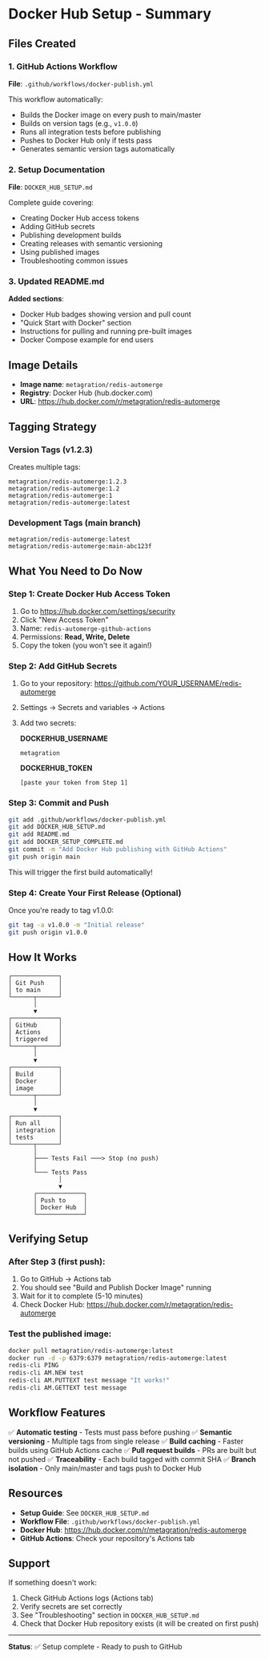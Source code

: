 # Docker Hub Setup - Summary

## Files Created

### 1. GitHub Actions Workflow
**File**: `.github/workflows/docker-publish.yml`

This workflow automatically:
- Builds the Docker image on every push to main/master
- Builds on version tags (e.g., `v1.0.0`)
- Runs all integration tests before publishing
- Pushes to Docker Hub only if tests pass
- Generates semantic version tags automatically

### 2. Setup Documentation
**File**: `DOCKER_HUB_SETUP.md`

Complete guide covering:
- Creating Docker Hub access tokens
- Adding GitHub secrets
- Publishing development builds
- Creating releases with semantic versioning
- Using published images
- Troubleshooting common issues

### 3. Updated README.md
**Added sections**:
- Docker Hub badges showing version and pull count
- "Quick Start with Docker" section
- Instructions for pulling and running pre-built images
- Docker Compose example for end users

## Image Details

- **Image name**: `metagration/redis-automerge`
- **Registry**: Docker Hub (hub.docker.com)
- **URL**: https://hub.docker.com/r/metagration/redis-automerge

## Tagging Strategy

### Version Tags (v1.2.3)
Creates multiple tags:
```
metagration/redis-automerge:1.2.3
metagration/redis-automerge:1.2
metagration/redis-automerge:1
metagration/redis-automerge:latest
```

### Development Tags (main branch)
```
metagration/redis-automerge:latest
metagration/redis-automerge:main-abc123f
```

## What You Need to Do Now

### Step 1: Create Docker Hub Access Token

1. Go to https://hub.docker.com/settings/security
2. Click "New Access Token"
3. Name: `redis-automerge-github-actions`
4. Permissions: **Read, Write, Delete**
5. Copy the token (you won't see it again!)

### Step 2: Add GitHub Secrets

1. Go to your repository: https://github.com/YOUR_USERNAME/redis-automerge
2. Settings → Secrets and variables → Actions
3. Add two secrets:

   **DOCKERHUB_USERNAME**
   ```
   metagration
   ```

   **DOCKERHUB_TOKEN**
   ```
   [paste your token from Step 1]
   ```

### Step 3: Commit and Push

```bash
git add .github/workflows/docker-publish.yml
git add DOCKER_HUB_SETUP.md
git add README.md
git add DOCKER_SETUP_COMPLETE.md
git commit -m "Add Docker Hub publishing with GitHub Actions"
git push origin main
```

This will trigger the first build automatically!

### Step 4: Create Your First Release (Optional)

Once you're ready to tag v1.0.0:

```bash
git tag -a v1.0.0 -m "Initial release"
git push origin v1.0.0
```

## How It Works

```
┌─────────────┐
│ Git Push    │
│ to main     │
└──────┬──────┘
       │
       ▼
┌─────────────┐
│ GitHub      │
│ Actions     │
│ triggered   │
└──────┬──────┘
       │
       ▼
┌─────────────┐
│ Build       │
│ Docker      │
│ image       │
└──────┬──────┘
       │
       ▼
┌─────────────┐
│ Run all     │
│ integration │
│ tests       │
└──────┬──────┘
       │
       ├─── Tests Fail ───> Stop (no push)
       │
       └─── Tests Pass
              │
              ▼
       ┌─────────────┐
       │ Push to     │
       │ Docker Hub  │
       └─────────────┘
```

## Verifying Setup

### After Step 3 (first push):

1. Go to GitHub → Actions tab
2. You should see "Build and Publish Docker Image" running
3. Wait for it to complete (5-10 minutes)
4. Check Docker Hub: https://hub.docker.com/r/metagration/redis-automerge

### Test the published image:

```bash
docker pull metagration/redis-automerge:latest
docker run -d -p 6379:6379 metagration/redis-automerge:latest
redis-cli PING
redis-cli AM.NEW test
redis-cli AM.PUTTEXT test message "It works!"
redis-cli AM.GETTEXT test message
```

## Workflow Features

✅ **Automatic testing** - Tests must pass before pushing
✅ **Semantic versioning** - Multiple tags from single release
✅ **Build caching** - Faster builds using GitHub Actions cache
✅ **Pull request builds** - PRs are built but not pushed
✅ **Traceability** - Each build tagged with commit SHA
✅ **Branch isolation** - Only main/master and tags push to Docker Hub

## Resources

- **Setup Guide**: See `DOCKER_HUB_SETUP.md`
- **Workflow File**: `.github/workflows/docker-publish.yml`
- **Docker Hub**: https://hub.docker.com/r/metagration/redis-automerge
- **GitHub Actions**: Check your repository's Actions tab

## Support

If something doesn't work:

1. Check GitHub Actions logs (Actions tab)
2. Verify secrets are set correctly
3. See "Troubleshooting" section in `DOCKER_HUB_SETUP.md`
4. Check that Docker Hub repository exists (it will be created on first push)

---

**Status**: ✅ Setup complete - Ready to push to GitHub
